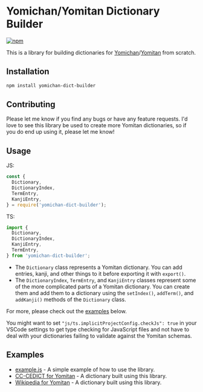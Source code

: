 # Yomichan/Yomitan Dictionary Builder

[![npm](https://img.shields.io/npm/v/yomichan-dict-builder?style=for-the-badge)](https://www.npmjs.com/package/yomichan-dict-builder)

This is a library for building dictionaries for [Yomichan](https://foosoft.net/projects/yomichan/)/[Yomitan](https://github/themoeway/yomitan) from scratch.

## Installation

```sh
npm install yomichan-dict-builder
```

## Contributing

Please let me know if you find any bugs or have any feature requests. I'd love to see this library be used to create more Yomitan dictionaries, so if you do end up using it, please let me know!

## Usage

JS:

```js
const {
  Dictionary,
  DictionaryIndex,
  TermEntry,
  KanjiEntry,
} = require('yomichan-dict-builder');
```

TS:

```ts
import {
  Dictionary,
  DictionaryIndex,
  KanjiEntry,
  TermEntry,
} from 'yomichan-dict-builder';
```

- The `Dictionary` class represents a Yomitan dictionary. You can add entries, kanji, and other things to it before exporting it with `export()`.
- The `DictionaryIndex`, `TermEntry`, and `KanjiEntry` classes represent some of the more complicated parts of a Yomitan dictionary. You can create them and add them to a dictionary using the `setIndex()`, `addTerm()`, and `addKanji()` methods of the `Dictionary` class.

For more, please check out the [examples](#examples) below.

You might want to set `"js/ts.implicitProjectConfig.checkJs": true` in your VSCode settings to get type checking for JavaScript files and not have to deal with your dictionaries failing to validate against the Yomitan schemas.

## Examples

- [example.js](./examples/example.js) - A simple example of how to use the library.
- [CC-CEDICT for Yomitan](https://github.com/MarvNC/cc-cedict-yomitan) - A dictionary built using this library.
- [Wikipedia for Yomitan](https://github.com/MarvNC/wikipedia-yomitan) - A dictionary built using this library.
